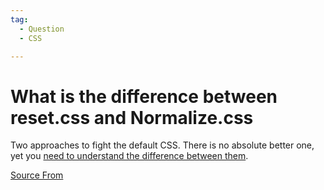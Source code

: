```yaml
---
tag:
  - Question
  - CSS

---
```

  
# What is the difference between reset.css and Normalize.css

Two approaches to fight the default CSS. There is no absolute better one, yet you [need to understand the difference between them](https://stackoverflow.com/questions/6887336/what-is-the-difference-between-normalize-css-and-reset-css).


[Source From](https://bigfrontend.dev/question/What-is-the-difference-between-reset-css-and-Normalize-css)

  
